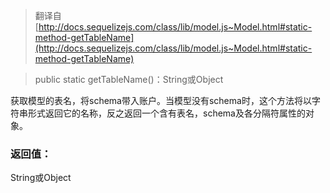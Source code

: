 > 翻译自 [http://docs.sequelizejs.com/class/lib/model.js~Model.html#static-method-getTableName](http://docs.sequelizejs.com/class/lib/model.js~Model.html#static-method-getTableName)

> public static getTableName()：String或Object

获取模型的表名，将schema带入账户。当模型没有schema时，这个方法将以字符串形式返回它的名称，反之返回一个含有表名，schema及各分隔符属性的对象。

### 返回值：
String或Object